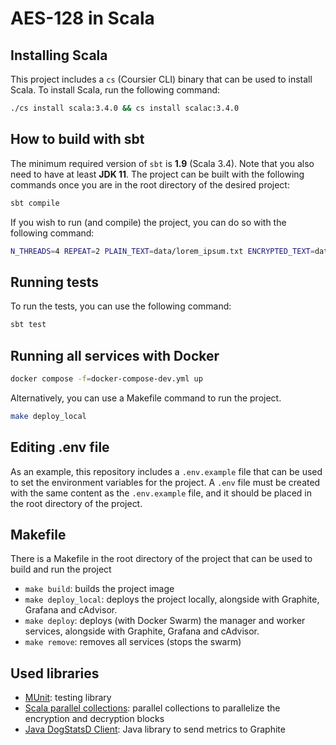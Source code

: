 # AES-128 in Scala

## Installing Scala

This project includes a `cs` (Coursier CLI) binary that can be used to install Scala. To install Scala, run the following command:

```bash
./cs install scala:3.4.0 && cs install scalac:3.4.0
```

## How to build with sbt

The minimum required version of `sbt` is **1.9** (Scala 3.4). Note that you also need to have at least **JDK 11**.
The project can be built with the following commands once you are in the root directory of the desired project:

```bash
sbt compile
```

If you wish to run (and compile) the project, you can do so with the following command:

```bash
N_THREADS=4 REPEAT=2 PLAIN_TEXT=data/lorem_ipsum.txt ENCRYPTED_TEXT=data/encrypted.txt DECRYPTED_TEXT=data/decrypted.txt sbt run
```

## Running tests

To run the tests, you can use the following command:

```bash
sbt test
```

## Running all services with Docker

```bash
docker compose -f=docker-compose-dev.yml up
```

Alternatively, you can use a Makefile command to run the project.

```bash
make deploy_local
```

## Editing .env file

As an example, this repository includes a `.env.example` file that can be used to set the environment variables for the project.
A `.env` file must be created with the same content as the `.env.example` file, and it should be placed in the root directory of the project.

## Makefile

There is a Makefile in the root directory of the project that can be used to build and run the project

- `make build`: builds the project image
- `make deploy_local`: deploys the project locally, alongside with Graphite, Grafana and cAdvisor.
- `make deploy`: deploys (with Docker Swarm) the manager and worker services, alongside with Graphite, Grafana and cAdvisor.
- `make remove`: removes all services (stops the swarm)

## Used libraries

- [MUnit](https://scalameta.org/munit/): testing library
- [Scala parallel collections](https://github.com/scala/scala-parallel-collections): parallel collections to parallelize the encryption and decryption blocks
- [Java DogStatsD Client](https://github.com/DataDog/java-dogstatsd-client): Java library to send metrics to Graphite
